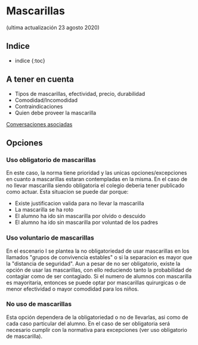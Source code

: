 # Mascarillas
(ultima actualización 23 agosto 2020)

## Indice
* indice
{:toc}

## A tener en cuenta
* Tipos de mascarillas, efectividad, precio, durabilidad
* Comodidad/Incomodidad
* Contraindicaciones
* Quien debe proveer la mascarilla

[Conversaciones asociadas](https://github.com/f-alonso-vendrell/COVID_curso2021/issues?q=is%3Aissue+is%3Aopen+label%3A%22escenario+I%22)

## Opciones

### Uso obligatorio de mascarillas
En este caso, la norma tiene prioridad y las unicas opciones/excepciones en cuanto a mascarillas estaran contempladas en la misma. En el caso de no llevar mascarilla siendo obligatoria el colegio deberia tener publicado como actuar. Esta situacion se puede dar porque:
* Existe justificacion valida para no llevar la mascarilla
* La mascarilla se ha roto
* El alumno ha ido sin mascarilla por olvido o descuido
* El alumno ha ido sin mascarilla por voluntad de los padres
### Uso voluntario de mascarillas
En el escenario I se plantea la no obligatoriedad de usar mascarillas en los llamados "grupos de convivencia estables" o si la separacion es mayor que la "distancia de seguridad". 
Aun a pesar de no ser obligatorio, existe la opción de usar las mascarillas, con ello reduciendo tanto la probabilidad de contagiar como de ser contagiado. 
Si el numero de alumnos con mascarilla es mayoritaria, entonces se puede optar por mascarillas quirurgicas o de menor efectividad o mayor comodidad para los niños.
### No uso de mascarillas
Esta opción dependera de la obligatoriedad o no de llevarlas, asi como de cada caso particular del alumno. En el caso de ser obligatoria será necesario cumplir con la normativa para excepciones (ver uso obligatorio de mascarilla).
